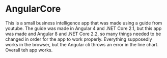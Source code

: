 # AngularCore
This is a small business intelligence app that was made using a guide from youtube. The guide was made in Angular 4 and .NET Core 2.1, but this app was made and Angular 8 and .NET Core 2.2, so many things needed to be changed in order for the app to work properly. Everything supposedly works in the browser, but the Angular cli throws an error in the line chart. Overall teh app works.
